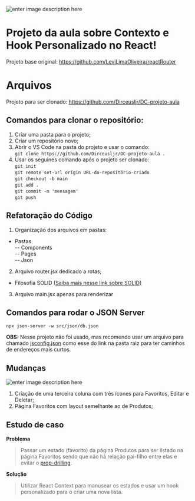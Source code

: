 ![enter image description here](https://i.ibb.co/J3xC2MW/Banner-para-Docs-Resumo-de-Projeto-Moderno-Minimalista-Preto-e-Branco.png)

# Projeto da aula sobre Contexto e Hook Personalizado no React!

Projeto base original: https://github.com/LeviLimaOliveira/reactRouter

# Arquivos

Projeto para ser clonado: https://github.com/Dirceusljr/DC-projeto-aula

## Comandos para clonar o repositório:

 1. Criar uma pasta para o projeto;
 2. Criar um repositório novo;
 3. Abrir o VS Code na pasta do projeto e usar o comando:<br/>
	`git clone https://github.com/Dirceusljr/DC-projeto-aula .`
 4. Usar os seguines comando após o projeto ser clonado:<br/>
	`git init`<br/>
	`git remote set-url origin URL-do-repositório-criado` <br/>
 `git checkout -b main`<br/>
`git add .`<br/>
`git commit -m 'mensagem'`<br/>
`git push`

## Refatoração do Código

1. Organização dos arquivos em pastas:
 - Pastas<br/>
 -- Components<br/>
 -- Pages<br/>
 -- Json

2. Arquivo router.jsx dedicado a rotas;
- Filosofia SOLID ([Saiba mais nesse link sobre SOLID)](https://marcosviniciosneves.medium.com/solid-em-react-entendendo-o-single-responsibility-principle-srp-4a2028b35c41)

3. Arquivo main.jsx apenas para renderizar

## Comandos para rodar o JSON Server

    npx json-server -w src/json/db.json

**OBS:** Nesse projeto não foi usado, mas recomendo usar um arquivo para chamado [jsconfig.json](https://github.com/Dirceusljr/React_praticando-com-JS/blob/a7dad71a82fe5c8870415ab789af8a0f077a8eda/jsconfig.json) como esse do link na pasta raiz para ter caminhos de endereços mais curtos.

## Mudanças

![enter image description here](https://i.ibb.co/LxpV6K2/p-gina.png)

1. Criação de uma terceira coluna com três ícones para Favoritos, Editar e Deletar;
2. Página Favoritos com layout semelhante ao de Produtos;

## Estudo de caso

**Problema**
> Passar um estado (favorito) da página Produtos para ser listado na página Favoritos sendo que não há relação pai-filho entre elas e evitar o [prop-drilling](https://www.alura.com.br/artigos/prop-drilling-no-react-js?utm_term=&utm_campaign=&utm_source=adwords&utm_medium=ppc&hsa_acc=7964138385&hsa_cam=20987928442&hsa_grp=157916200306&hsa_ad=689395782879&hsa_src=g&hsa_tgt=dsa-2273097816642&hsa_kw=&hsa_mt=&hsa_net=adwords&hsa_ver=3&gad_source=1&gclid=CjwKCAjw48-vBhBbEiwAzqrZVHKOgGt1z9KiegMdqG40YOZZXHADlvmDY9k2dT47S5rpLAQYfj9oNhoCglgQAvD_BwE).

**Solução**

> Utilizar React Context para manusear os estados e usar um hook personalizado para o criar uma nova lista.
